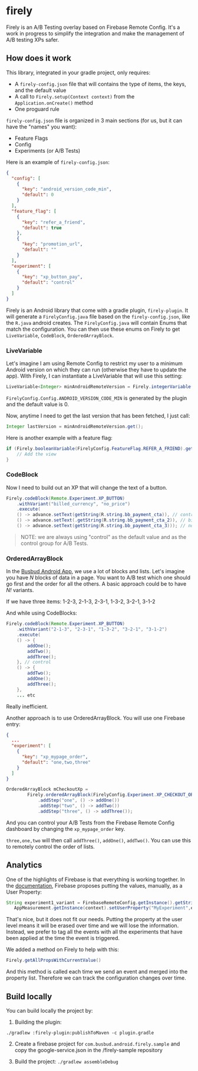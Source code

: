 # firely

Firely is an A/B Testing overlay based on Firebase Remote Config.
It's a work in progress to simplify the integration and make the management of A/B testing XPs safer. 

## How does it work

This library, integrated in your gradle project, only requires:
- A `firely-config.json` file that will contains the type of items, the keys, and the default value
- A call to `Firely.setup(Context context)` from the `Application.onCreate()` method
- One proguard rule

`firely-config.json` file is organized in 3 main sections (for us, but it can have the "names" you want):
- Feature Flags
- Config
- Experiments (or A/B Tests)


Here is an example of `firely-config.json`:
```json
{
  "config": [
    {
      "key": "android_version_code_min",
      "default": 0
    }
  ],
  "feature_flag": [
    {
      "key": "refer_a_friend",
      "default": true
    },
    {
      "key": "promotion_url",
      "default": ""
    }
  ],
  "experiment": [
    {
      "key": "xp_button_pay",
      "default": "control"
    }
  ]
}
```

Firely is an Android library that come with a gradle plugin, `firely-plugin`. It will generate a `FirelyConfig.java` file based on the `firely-config.json`, like the `R.java` android creates. The `FirelyConfig.java` will contain Enums that match the configuration. You can then use these enums on Firely to get `LiveVariable`, `CodeBlock`, `OrderedArrayBlock`.


### LiveVariable

Let's imagine I am using Remote Config to restrict my user to a minimum Android version on which they can run (otherwise they have to update the app). With Firely, I can instantiate a LiveVariable that will use this setting:

```java
LiveVariable<Integer> minAndroidRemoteVersion = Firely.integerVariable(FirelyConfig.Config.ANDROID_VERSION_CODE_MIN);
```

`FirelyConfig.Config.ANDROID_VERSION_CODE_MIN` is generated by the plugin and the default value is 0.

Now, anytime I need to get the last version that has been fetched, I just call:

```java
Integer lastVersion = minAndroidRemoteVersion.get();
```

Here is another example with a feature flag:

```java
if (Firely.booleanVariable(FirelyConfig.FeatureFlag.REFER_A_FRIEND).get()) {
	// Add the view
}
```


### CodeBlock

Now I need to build out an XP that will change the text of a button.

```java
Firely.codeBlock(Remote.Experiment.XP_BUTTON)
	.withVariant("billed_currency", "no_price")
	.execute(
	() -> advance.setText(getString(R.string.bb_payment_cta)), // control
	() -> advance.setText(.getString(R.string.bb_payment_cta_2)), // billed_currency
	() -> advance.setText(getString(R.string.bb_payment_cta_3))); // no_price
```

> NOTE: we are always using "control" as the default value and as the control group for A/B Tests.


### OrderedArrayBlock

In the [Busbud Android App](https://play.google.com/store/apps/details?id=com.busbud.android), we use a lot of blocks and lists. Let's imagine you have *N* blocks of data in a page.
You want to A/B test which one should go first and the order for all the others.
A basic approach could be to have *N!* variants.

If we have three items: 1-2-3, 2-1-3, 2-3-1, 1-3-2, 3-2-1, 3-1-2

And while using CodeBlocks:

```java
Firely.codeBlock(Remote.Experiment.XP_BUTTON)
	.withVariant("2-1-3", "2-3-1", "1-3-2", "3-2-1", "3-1-2")
	.execute(
	() -> {
		addOne();
		addTwo();
		addThree();
	}, // control
	() -> {
		addTwo();
		addOne();
		addThree();
	},
	... etc

```
Really inefficient.

Another approach is to use OrderedArrayBlock. You will use one Firebase entry:

```json
{
  ...
  "experiment": [
    {
      "key": "xp_mypage_order",
      "default": "one,two,three"
    }
  ]
}
```

```java
OrderedArrayBlock mCheckoutXp = 
		Firely.orderedArrayBlock(FirelyConfig.Experiment.XP_CHECKOUT_ORDER)
			.addStep("one", () -> addOne())
			.addStep("two", () -> addTwo())
			.addStep("three", () -> addThree());
```

And you can control your A/B Tests from the Firebase Remote Config dashboard by changing the `xp_mypage_order` key.

`three,one,two` will then call `addThree()`, `addOne()`, `addTwo()`. You can use this to remotely control the order of lists.

## Analytics

One of the highlights of Firebase is that everything is working together. In the [documentation](https://firebase.google.com/docs/remote-config/config-analytics), Firebase proposes putting the values, manually, as a User Property:

```java
String experiment1_variant = FirebaseRemoteConfig.getInstance().getString("experiment1");
   AppMeasurement.getInstance(context).setUserProperty("MyExperiment",experiment1_variant);
```

That's nice, but it does not fit our needs. Putting the property at the user level means it will be erased over time and we will lose the information. Instead, we prefer to tag all the events with all the experiments that have been applied at the time the event is triggered.

We added a method on Firely to help with this:

```java
Firely.getAllPropsWithCurrentValue()
```
And this method is called each time we send an event and merged into the property list. 
Therefore we can track the configuration changes over time.


## Build locally

You can build locally the project by:

1. Building the plugin:

`./gradlew :firely-plugin:publishToMaven -c plugin.gradle`


2. Create a firebase project for `com.busbud.android.firely.sample` and copy the google-service.json in the /firely-sample repository

2. Build the project: `./gradlew assembleDebug`



